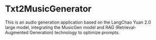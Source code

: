 # Txt2MusicGenerator
This is an audio generation application based on the LangChao Yuan 2.0 large model, integrating the MusicGen model and RAG (Retrieval-Augmented Generation) technology to optimize prompts.
